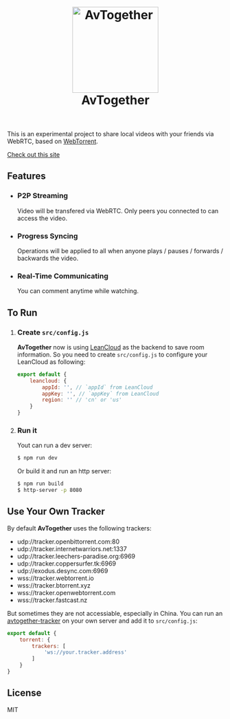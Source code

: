 <h1 align="center">
  <br>
  <a href="http://avt.imsun.net"><img src="http://avt.imsun.net/assets/avt-logo.png" alt="AvTogether" width="200"></a>
  <br>
  AvTogether
  <br>
  <br>
</h1>

This is an experimental project to share local videos with your friends via WebRTC, based on [WebTorrent](https://webtorrent.io/).

[Check out this site](http://avt.imsun.net)

## Features

- ### P2P Streaming

	Video will be transfered via WebRTC. Only peers you connected to can access the video.

- ### Progress Syncing

	Operations will be applied to all when anyone plays / pauses / forwards / backwards the video.

- ### Real-Time Communicating

	You can comment anytime while watching.

## To Run

1. ### Create `src/config.js`
	
	**AvTogether** now is using [LeanCloud](https://leancloud.cn/) as the backend to save room information. So you need to create `src/config.js` to configure your LeanCloud as following:  

	```js
	export default {
		leancloud: {
			appId: '', // `appId` from LeanCloud
			appKey: '', // `appKey` from LeanCloud  
			region: '' // 'cn' or 'us'
		}
	}
	```
1. ### Run it

	Yout can run a dev server:

	```sh
	$ npm run dev
	```

	Or build it and run an http server:

	```sh
	$ npm run build
	$ http-server -p 8080
	```
## Use Your Own Tracker

By default **AvTogether** uses the following trackers:

- udp://tracker.openbittorrent.com:80
- udp://tracker.internetwarriors.net:1337
- udp://tracker.leechers-paradise.org:6969
- udp://tracker.coppersurfer.tk:6969
- udp://exodus.desync.com:6969
- wss://tracker.webtorrent.io
- wss://tracker.btorrent.xyz
- wss://tracker.openwebtorrent.com
- wss://tracker.fastcast.nz

But sometimes they are not accessiable, especially in China. You can run an [avtogether-tracker](https://github.com/imsun/avtogether-tracker) on your own server and add it to `src/config.js`:

```js
export default {
	torrent: {
		trackers: [
			'ws://your.tracker.address'
		]
	}
}
```

## License

MIT